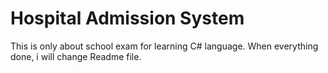 # Hospital Admission System
This is only about school exam for learning C# language. When everything done, i will change Readme file.

